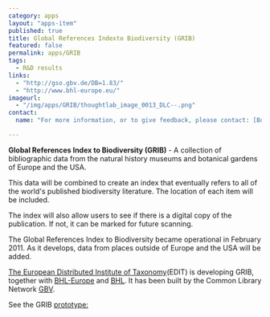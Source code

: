 ```yaml
---
category: apps
layout: "apps-item"
published: true
title: Global References Indexto Biodiversity (GRIB)
featured: false
permalink: apps/GRIB
tags: 
  - R&D results
links: 
  - "http://gso.gbv.de/DB=1.83/"
  - "http://www.bhl-europe.eu/"
imageurl: 
  - "/img/apps/GRIB/thoughtlab_image_0013_DLC--.png"
contact: 
  name: "For more information, or to give feedback, please contact: [Boris Jacob](boris.jacob@mfn-berlin.de?subject=ThoughtLab:%20GRIB%20feedback)" 

---
```

**Global References Index to Biodiversity (GRIB)** - A collection of bibliographic data from the natural history museums and botanical gardens of Europe and the USA.

This data will be combined to create an index that eventually refers to all of the world&#39;s published biodiversity literature. The location of each item will be included.

The index will also allow users to see if there is a digital copy of the publication. If not, it can be marked for future scanning.

The Global References Index to Biodiversity became operational in February 2011. As it develops, data from places outside of Europe and the USA will be added.

[The European Distributed Institute of Taxonomy](http://www.e-taxonomy.eu/)(EDIT) is developing GRIB, together with [BHL-Europe](http://www.bhl-europe.eu/) and [BHL](http://www.biodiversitylibrary.org/). It has been built by the Common Library Network [GBV](http://www.gbv.de/vgm/).

See the GRIB [prototype:](http://gso.gbv.de/DB=1.83/)
